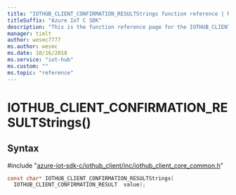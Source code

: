 ```yaml
---                             
title: "IOTHUB_CLIENT_CONFIRMATION_RESULTStrings function reference | Microsoft Docs" 
titleSuffix: "Azure IoT C SDK"            
description: "This is the function reference page for the IOTHUB_CLIENT_CONFIRMATION_RESULTStrings() function in the Azure IoT C SDK. This SDK is used with Azure IoT Hub and Azure IoT Hub Device Provisioning Service"            
manager: timlt                 
author: wesmc7777              
ms.author: wesmc               
ms.date: 10/16/2018                    
ms.service: "iot-hub"             
ms.custom: ""                
ms.topic: "reference"        
---                            
```


# IOTHUB_CLIENT_CONFIRMATION_RESULTStrings()

## Syntax

\#include "[azure-iot-sdk-c/iothub_client/inc/iothub_client_core_common.h](../iothub-client-core-common-h.md)"  
```C
const char* IOTHUB_CLIENT_CONFIRMATION_RESULTStrings(
  IOTHUB_CLIENT_CONFIRMATION_RESULT  value);
```

